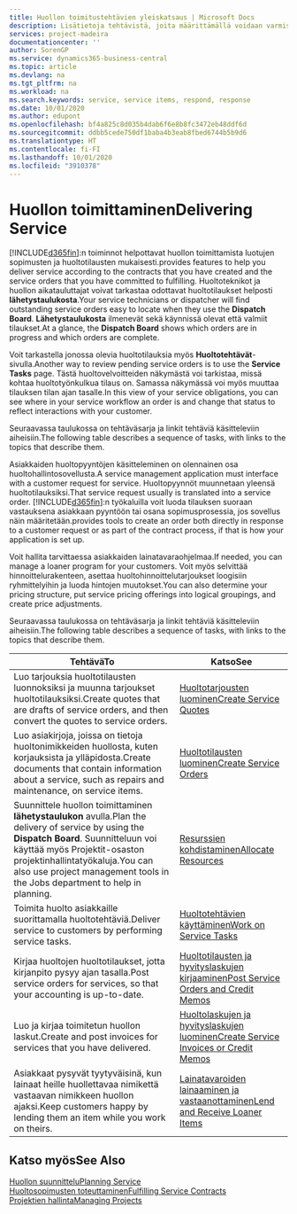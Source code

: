 ```yaml
---
title: Huollon toimitustehtävien yleiskatsaus | Microsoft Docs
description: Lisätietoja tehtävistä, joita määrittämällä voidaan varmistaa laadukkaan huollon toimitus ja asiakkaiden kanssa tehtyjen sopimusten noudattaminen.
services: project-madeira
documentationcenter: ''
author: SorenGP
ms.service: dynamics365-business-central
ms.topic: article
ms.devlang: na
ms.tgt_pltfrm: na
ms.workload: na
ms.search.keywords: service, service items, respond, response
ms.date: 10/01/2020
ms.author: edupont
ms.openlocfilehash: bf4a825c8d035b4dab6f6e8b8fc3472eb48ddf6d
ms.sourcegitcommit: ddbb5cede750df1baba4b3eab8fbed6744b5b9d6
ms.translationtype: HT
ms.contentlocale: fi-FI
ms.lasthandoff: 10/01/2020
ms.locfileid: "3910378"
---
```

# <a name="delivering-service"></a><span data-ttu-id="0b381-103">Huollon toimittaminen</span><span class="sxs-lookup"><span data-stu-id="0b381-103">Delivering Service</span></span>
[!INCLUDE[d365fin](includes/d365fin_md.md)]<span data-ttu-id="0b381-104">:n toiminnot helpottavat huollon toimittamista luotujen sopimusten ja huoltotilausten mukaisesti.</span><span class="sxs-lookup"><span data-stu-id="0b381-104">provides features to help you deliver service according to the contracts that you have created and the service orders that you have committed to fulfilling.</span></span> <span data-ttu-id="0b381-105">Huoltoteknikot ja huollon aikatauluttajat voivat tarkastaa odottavat huoltotilaukset helposti **lähetystaulukosta**.</span><span class="sxs-lookup"><span data-stu-id="0b381-105">Your service technicians or dispatcher will find outstanding service orders easy to locate when they use the **Dispatch Board**.</span></span> <span data-ttu-id="0b381-106">**Lähetystaulukosta** ilmenevät sekä käynnissä olevat että valmiit tilaukset.</span><span class="sxs-lookup"><span data-stu-id="0b381-106">At a glance, the **Dispatch Board** shows which orders are in progress and which orders are complete.</span></span>  
  
<span data-ttu-id="0b381-107">Voit tarkastella jonossa olevia huoltotilauksia myös **Huoltotehtävät**-sivulla.</span><span class="sxs-lookup"><span data-stu-id="0b381-107">Another way to review pending service orders is to use the **Service Tasks** page.</span></span> <span data-ttu-id="0b381-108">Tästä huoltovelvoitteiden näkymästä voi tarkistaa, missä kohtaa huoltotyönkulkua tilaus on. Samassa näkymässä voi myös muuttaa tilauksen tilan ajan tasalle.</span><span class="sxs-lookup"><span data-stu-id="0b381-108">In this view of your service obligations, you can see where in your service workflow an order is and change that status to reflect interactions with your customer.</span></span>  
  
<span data-ttu-id="0b381-109">Seuraavassa taulukossa on tehtäväsarja ja linkit tehtäviä käsitteleviin aiheisiin.</span><span class="sxs-lookup"><span data-stu-id="0b381-109">The following table describes a sequence of tasks, with links to the topics that describe them.</span></span>   

<span data-ttu-id="0b381-110">Asiakkaiden huoltopyyntöjen käsitteleminen on olennainen osa huoltohallintosovellusta.</span><span class="sxs-lookup"><span data-stu-id="0b381-110">A service management application must interface with a customer request for service.</span></span> <span data-ttu-id="0b381-111">Huoltopyynnöt muunnetaan yleensä huoltotilauksiksi.</span><span class="sxs-lookup"><span data-stu-id="0b381-111">That service request usually is translated into a service order.</span></span> [!INCLUDE[d365fin](includes/d365fin_md.md)]<span data-ttu-id="0b381-112">:n työkaluilla voit luoda tilauksen suoraan vastauksena asiakkaan pyyntöön tai osana sopimusprosessia, jos sovellus näin määritetään.</span><span class="sxs-lookup"><span data-stu-id="0b381-112">provides tools to create an order both directly in response to a customer request or as part of the contract process, if that is how your application is set up.</span></span>  
  
<span data-ttu-id="0b381-113">Voit hallita tarvittaessa asiakkaiden lainatavaraohjelmaa.</span><span class="sxs-lookup"><span data-stu-id="0b381-113">If needed, you can manage a loaner program for your customers.</span></span> <span data-ttu-id="0b381-114">Voit myös selvittää hinnoittelurakenteen, asettaa huoltohinnoittelutarjoukset loogisiin ryhmittelyihin ja luoda hintojen muutokset.</span><span class="sxs-lookup"><span data-stu-id="0b381-114">You can also determine your pricing structure, put service pricing offerings into logical groupings, and create price adjustments.</span></span>  
  
<span data-ttu-id="0b381-115">Seuraavassa taulukossa on tehtäväsarja ja linkit tehtäviä käsitteleviin aiheisiin.</span><span class="sxs-lookup"><span data-stu-id="0b381-115">The following table describes a sequence of tasks, with links to the topics that describe them.</span></span>   
  
|<span data-ttu-id="0b381-116">**Tehtävä**</span><span class="sxs-lookup"><span data-stu-id="0b381-116">**To**</span></span>|<span data-ttu-id="0b381-117">**Katso**</span><span class="sxs-lookup"><span data-stu-id="0b381-117">**See**</span></span>|  
|------------|-------------|  
|<span data-ttu-id="0b381-118">Luo tarjouksia huoltotilausten luonnoksiksi ja muunna tarjoukset huoltotilauksiksi.</span><span class="sxs-lookup"><span data-stu-id="0b381-118">Create quotes that are drafts of service orders, and then convert the quotes to service orders.</span></span>|[<span data-ttu-id="0b381-119">Huoltotarjousten luominen</span><span class="sxs-lookup"><span data-stu-id="0b381-119">Create Service Quotes</span></span>](service-how-to-create-service-quotes.md)|
|<span data-ttu-id="0b381-120">Luo asiakirjoja, joissa on tietoja huoltonimikkeiden huollosta, kuten korjauksista ja ylläpidosta.</span><span class="sxs-lookup"><span data-stu-id="0b381-120">Create documents that contain information about a service, such as repairs and maintenance, on service items.</span></span>|[<span data-ttu-id="0b381-121">Huoltotilausten luominen</span><span class="sxs-lookup"><span data-stu-id="0b381-121">Create Service Orders</span></span>](service-how-to-create-service-orders.md)|
|<span data-ttu-id="0b381-122">Suunnittele huollon toimittaminen **lähetystaulukon** avulla.</span><span class="sxs-lookup"><span data-stu-id="0b381-122">Plan the delivery of service by using the **Dispatch Board**.</span></span> <span data-ttu-id="0b381-123">Suunnitteluun voi käyttää myös Projektit-osaston projektinhallintatyökaluja.</span><span class="sxs-lookup"><span data-stu-id="0b381-123">You can also use project management tools in the Jobs department to help in planning.</span></span>|[<span data-ttu-id="0b381-124">Resurssien kohdistaminen</span><span class="sxs-lookup"><span data-stu-id="0b381-124">Allocate Resources</span></span>](service-how-to-allocate-resources.md)|  
|<span data-ttu-id="0b381-125">Toimita huolto asiakkaille suorittamalla huoltotehtäviä.</span><span class="sxs-lookup"><span data-stu-id="0b381-125">Deliver service to customers by performing service tasks.</span></span>|[<span data-ttu-id="0b381-126">Huoltotehtävien käyttäminen</span><span class="sxs-lookup"><span data-stu-id="0b381-126">Work on Service Tasks</span></span>](service-how-to-work-on-service-tasks.md)|  
|<span data-ttu-id="0b381-127">Kirjaa huoltojen huoltotilaukset, jotta kirjanpito pysyy ajan tasalla.</span><span class="sxs-lookup"><span data-stu-id="0b381-127">Post service orders for services, so that your accounting is up-to-date.</span></span>|[<span data-ttu-id="0b381-128">Huoltotilausten ja hyvityslaskujen kirjaaminen</span><span class="sxs-lookup"><span data-stu-id="0b381-128">Post Service Orders and Credit Memos</span></span>](service-how-to-post-service-orders.md)|  
|<span data-ttu-id="0b381-129">Luo ja kirjaa toimitetun huollon laskut.</span><span class="sxs-lookup"><span data-stu-id="0b381-129">Create and post invoices for services that you have delivered.</span></span>|[<span data-ttu-id="0b381-130">Huoltolaskujen ja hyvityslaskujen luominen</span><span class="sxs-lookup"><span data-stu-id="0b381-130">Create Service Invoices or Credit Memos</span></span>](service-how-create-invoices.md)|  
|<span data-ttu-id="0b381-131">Asiakkaat pysyvät tyytyväisinä, kun lainaat heille huollettavaa nimikettä vastaavan nimikkeen huollon ajaksi.</span><span class="sxs-lookup"><span data-stu-id="0b381-131">Keep customers happy by lending them an item while you work on theirs.</span></span>| [<span data-ttu-id="0b381-132">Lainatavaroiden lainaaminen ja vastaanottaminen</span><span class="sxs-lookup"><span data-stu-id="0b381-132">Lend and Receive Loaner Items</span></span>](service-how-to-lend-receive-loaners.md)|
  
## <a name="see-also"></a><span data-ttu-id="0b381-133">Katso myös</span><span class="sxs-lookup"><span data-stu-id="0b381-133">See Also</span></span>  
[<span data-ttu-id="0b381-134">Huollon suunnittelu</span><span class="sxs-lookup"><span data-stu-id="0b381-134">Planning Service</span></span>](service-plan-service.md)  
[<span data-ttu-id="0b381-135">Huoltosopimusten toteuttaminen</span><span class="sxs-lookup"><span data-stu-id="0b381-135">Fulfilling Service Contracts</span></span>](service-fulfill-service-contracts.md)  
[<span data-ttu-id="0b381-136">Projektien hallinta</span><span class="sxs-lookup"><span data-stu-id="0b381-136">Managing Projects</span></span>](projects-manage-projects.md)  
